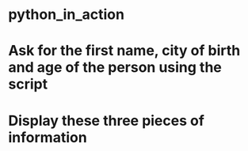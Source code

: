 # python_in_action

# Ask for the first name, city of birth and age of the person using the script
# Display these three pieces of information